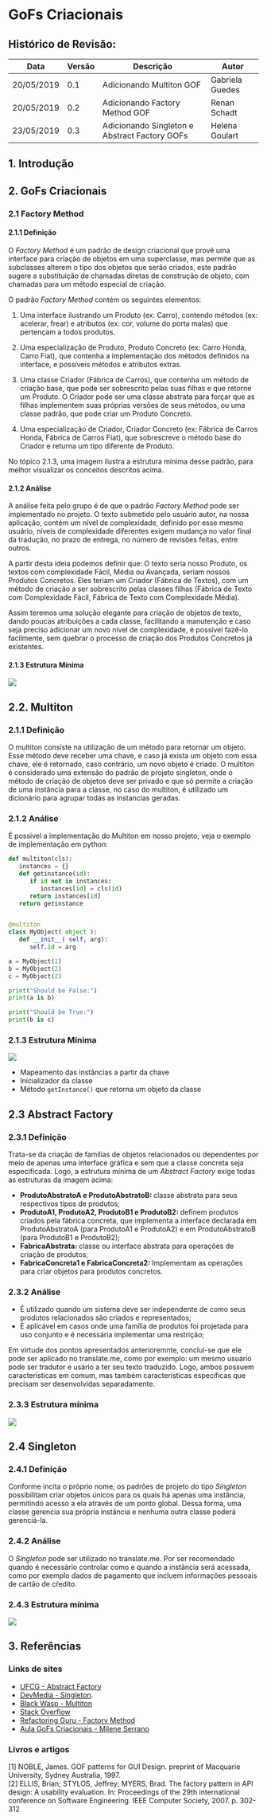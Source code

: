 # GoFs Criacionais

## Histórico de Revisão:

| Data | Versão | Descrição | Autor |
|---|---|---|---|
| 20/05/2019 | 0.1 | Adicionando Multiton GOF | Gabriela Guedes |
| 20/05/2019 | 0.2 | Adicionando Factory Method GOF | Renan Schadt |
| 23/05/2019 | 0.3 | Adicionando Singleton e Abstract Factory GOFs | Helena Goulart | |

## 1. Introdução

## 2. GoFs Criacionais

### 2.1 Factory Method

#### 2.1.1 Definição
O _Factory Method_ é um padrão de design criacional que provê uma interface para criação de objetos em uma superclasse, mas permite que as subclasses alterem o tipo dos objetos que serão criados, este padrão sugere a substituição de chamadas diretas de construção de objeto, com chamadas para um método especial de criação.

O padrão _Factory Method_ contém os seguintes elementos:

1. Uma interface ilustrando um Produto (ex: Carro), contendo métodos (ex: acelerar, frear) e atributos (ex: cor, volume do porta malas) que pertençam a todos produtos.

2. Uma especialização de Produto, Produto Concreto (ex: Carro Honda, Carro Fiat), que contenha a implementação dos métodos definidos na interface, e possíveis métodos e atributos extras.

3. Uma classe Criador (Fábrica de Carros), que contenha um método de criação base, que pode ser sobrescrito pelas suas filhas e que retorne um Produto. O Criador pode ser uma classe abstrata para forçar que as filhas implementem suas próprias versões de seus métodos, ou uma classe padrão, que pode criar um Produto Concreto.

4. Uma especialização de Criador, Criador Concreto (ex: Fábrica de Carros Honda, Fábrica de Carros Fiat), que sobrescreve o método base do Criador e returna um tipo diferente de Produto.

No tópico 2.1.3, uma imagem ilustra a estrutura mínima desse padrão, para melhor visualizar os conceitos descritos acima.

#### 2.1.2 Análise
A análise feita pelo grupo é de que o padrão _Factory Method_ pode ser implementado no projeto. O texto submetido pelo usuário autor, na nossa aplicação, contém um nível de complexidade, definido por esse mesmo usuário, níveis de complexidade diferentes exigem mudança no valor final da tradução, no prazo de entrega, no número de revisões feitas, entre outros.

A partir desta ideia podemos definir que: O texto seria nosso Produto, os textos com complexidade Fácil, Média ou Avançada, seriam nossos Produtos Concretos. Eles teriam um Criador (Fábrica de Textos), com um método de criação a ser sobrescrito pelas classes filhas (Fábrica de Texto com Complexidade Fácil, Fábrica de Texto com Complexidade Média).

Assim teremos uma solução elegante para criação de objetos de texto, dando poucas atribuições a cada classe, facilitando a manutenção e caso seja preciso adicionar um novo nível de complexidade, é possível fazê-lo facilmente, sem quebrar o processo de criação dos Produtos Concretos já existentes.


#### 2.1.3 Estrutura Mínima
![](../../../assets/desenho/padroes/factory_method.png)

## 2.2. Multiton

### 2.1.1 Definição
O multiton consiste na utilização de um método para retornar um objeto. Esse método deve receber uma chave, e caso já exista um objeto com essa chave, ele é retornado, caso contrário, um novo objeto é criado. O multiton é considerado uma extensão do padrão de projeto singleton, onde o método de criação de objetos deve ser privado e que só permite a criação de uma instância para a classe, no caso do multiton, é utilizado um dicionário para agrupar todas as instancias geradas.

### 2.1.2 Análise
É possivel a implementação do Multiton em nosso projeto, veja o exemplo de implementação em python:

``` py
def multiton(cls):
   instances = {}
   def getinstance(id):
      if id not in instances:
         instances[id] = cls(id)
      return instances[id]
   return getinstance


@multiton
class MyObject( object ):
   def __init__( self, arg):
      self.id = arg

a = MyObject(1)
b = MyObject(2)
c = MyObject(2)

print("Should be False:")
print(a is b)

print("Should be True:")
print(b is c)
```

### 2.1.3 Estrutura Mínima

![](../../../assets/desenho/padroes/multiton.png)

* Mapeamento das instâncias a partir da chave
* Inicializador da classe
* Método `getInstance()` que retorna um objeto da classe

## 2.3 Abstract Factory  

### 2.3.1 Definição

Trata-se da criação de famílias de objetos relacionados ou dependentes por meio de apenas uma interface gráfica e sem que a classe concreta seja especificada. Logo, a estrutura mínima de um _Abstract Factory_ exige todas as estruturas da imagem acima: <br>
- <b> ProdutoAbstratoA e ProdutoAbstratoB: </b> classe abstrata para seus respectivos tipos de produtos;
- <b> ProdutoA1, ProdutoA2, ProdutoB1 e ProdutoB2: </b> definem produtos criados pela fábrica concreta, que implementa a interface declarada em ProdutoAbstratoA (para ProdutoA1 e ProdutoA2) e em ProdutoAbstratoB (para ProdutoB1 e ProdutoB2);
- <b> FabricaAbstrata: </b> classe ou interface abstrata para operações de criação de produtos;
- <b> FabricaConcreta1 e FabricaConcreta2: </b> Implementam as operações para criar objetos para produtos concretos.

### 2.3.2 Análise

- É utilizado quando um sistema deve ser independente de como seus produtos relacionados são criados e representados;
- É aplicável em casos onde uma família de produtos foi projetada para uso conjunto e é necessária implementar uma restrição;

Em virtude dos pontos apresentados anterioremnte, conclui-se que ele pode ser aplicado no translate.me, como por exemplo: um mesmo usuário pode ser tradutor e usário a ter seu texto traduzido. Logo, ambos possuem características em comum, mas também características específicas que precisam ser desenvolvidas separadamente.

### 2.3.3 Estrutura mínima

![](../../../assets/desenho/padroes/abstract_factory.png)


## 2.4 Singleton


### 2.4.1 Definição

Conforme incita o próprio nome, os padrões de projeto do tipo _Singleton_ possibilitam criar objetos únicos para os quais há apenas uma instância, permitindo acesso a ela através de um ponto global. Dessa forma, uma classe gerencia sua própria instância e nenhuma outra classe poderá gerenciá-la.

### 2.4.2 Análise

O _Singleton_ pode ser utilizado no translate.me. Por ser recomendado quando é necessário controlar como e quando a instância será acessada, como por exemplo dados de pagamento que incluem informações pessoais de cartão de cŕedito.


### 2.4.3 Estrutura mínima

![](../../../assets/desenho/padroes/Singleton.png)


## 3. Referências

### Links de sites

* [UFCG - Abstract Factory](http://www.dsc.ufcg.edu.br/~jacques/cursos/map/html/pat/abstractfactory.htm)  <br>
* [DevMedia - Singleton](https://www.devmedia.com.br/padrao-de-projeto-singleton-em-java/26392). <br>
* [Black Wasp - Multiton](http://www.blackwasp.co.uk/Multiton.aspx)
* [Stack Overflow](https://stackoverflow.com/questions/669932/how-to-create-a-class-that-doesnt-re-create-an-object-with-identical-input-para)
* [Refactoring Guru - Factory Method](https://refactoring.guru/design-patterns/factory-method)
* [Aula GoFs Criacionais - Milene Serrano](https://aprender.ead.unb.br/mod/resource/view.php?id=46112)

### Livros e artigos

[1] NOBLE, James. GOF patterns for GUI Design. preprint of Macquarie University, Sydney Australia, 1997. <br>
[2] ELLIS, Brian; STYLOS, Jeffrey; MYERS, Brad. The factory pattern in API design: A usability evaluation. In: Proceedings of the 29th international conference on Software Engineering. IEEE Computer Society, 2007. p. 302-312
